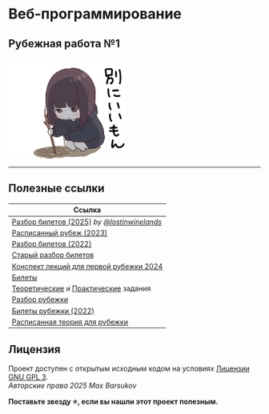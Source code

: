 # Веб-программирование

## Рубежная работа №1

<img alt="writing anime girl" src="https://github.com/maxbarsukov/itmo/blob/master/.docs/writing.gif" height="200">

---

## Полезные ссылки

| Ссылка |
| --- |
| [Разбор билетов (2025)](https://docs.google.com/document/d/11ccQ3H0NNVfMtdiKW1Zxq0woOfk9o-2p0VcKhj4Bz_A/edit) *by [@lostinwinelands](https://t.me/lostinwinelands)* |
| [Расписанный рубеж (2023)](./Расписанный%20Веб%20рубеж%201%202022.docx) |
| [Разбор билетов (2022)](https://docs.google.com/document/d/1c-9ci-rwhO1EB7cTknReMxZEzvrdazObXMiVpq9Ov3o/edit) |
| [Старый разбор билетов](https://invited-digit-866.notion.site/2022-53c853d396364002b29a1331dfc78bba) |
| [Конспект лекций для первой рубежки 2024](https://grove-spandex-678.notion.site/1-fe90f5db40b6477ebd439b9f3229e6ee) |
| [Билеты](https://docs.google.com/document/d/1EBdskbN0v1942zgW2qu_datoyJ0yoVxBx69D4sPemyk/edit) |
| [Теоретические](https://github.com/AppLoidx/Web-Development-Cheats/blob/master/itmo-university/module%20tests/ModuleTest1Questions.md) и [Практические](https://github.com/AppLoidx/Web-Development-Cheats/blob/master/itmo-university/module%20tests/ModuleTest1.md) задания |
| [Разбор рубежки](https://github.com/sub-myitmo/web-rubezhka1) |
| [Билеты рубежки (2022)](./Билеты%20Веб%20рубеж%201%202022.pdf) |
| [Расписанная теория для рубежки](./РубежВеб1.docx) |

## Лицензия <a name="license"></a>

Проект доступен с открытым исходным кодом на условиях [Лицензии GNU GPL 3](https://opensource.org/license/gpl-3-0/). \
*Авторские права 2025 Max Barsukov*

**Поставьте звезду :star:, если вы нашли этот проект полезным.**
